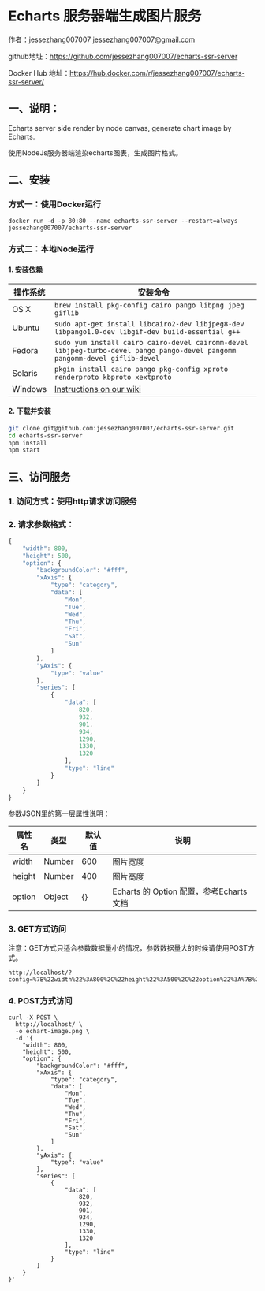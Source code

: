 # Echarts 服务器端生成图片服务


作者：jessezhang007007 <jessezhang007007@gmail.com>

github地址：https://github.com/jessezhang007007/echarts-ssr-server

Docker Hub 地址：https://hub.docker.com/r/jessezhang007007/echarts-ssr-server/


## 一、说明：

Echarts server side render by node canvas, generate chart image by Echarts.

使用NodeJs服务器端渲染echarts图表，生成图片格式。

## 二、安装

### 方式一：使用Docker运行

```
docker run -d -p 80:80 --name echarts-ssr-server --restart=always jessezhang007007/echarts-ssr-server
```


### 方式二：本地Node运行

#### 1. 安装依赖

操作系统 | 安装命令
----- | -----
OS X | `brew install pkg-config cairo pango libpng jpeg giflib`
Ubuntu | `sudo apt-get install libcairo2-dev libjpeg8-dev libpango1.0-dev libgif-dev build-essential g++`
Fedora | `sudo yum install cairo cairo-devel cairomm-devel libjpeg-turbo-devel pango pango-devel pangomm pangomm-devel giflib-devel`
Solaris | `pkgin install cairo pango pkg-config xproto renderproto kbproto xextproto`
Windows | [Instructions on our wiki](https://github.com/Automattic/node-canvas/wiki/Installation---Windows)

#### 2. 下载并安装

```bash
git clone git@github.com:jessezhang007007/echarts-ssr-server.git
cd echarts-ssr-server
npm install
npm start
```


## 三、访问服务
### 1. 访问方式：使用http请求访问服务

### 2. 请求参数格式：
```javascript
{
    "width": 800,
    "height": 500,
    "option": {
    	"backgroundColor": "#fff",
        "xAxis": {
            "type": "category",
            "data": [
                "Mon",
                "Tue",
                "Wed",
                "Thu",
                "Fri",
                "Sat",
                "Sun"
            ]
        },
        "yAxis": {
            "type": "value"
        },
        "series": [
            {
                "data": [
                    820,
                    932,
                    901,
                    934,
                    1290,
                    1330,
                    1320
                ],
                "type": "line"
            }
        ]
    }
}
```

参数JSON里的第一层属性说明：

|属性名|类型|默认值|说明|
|---|---|---|---|
|width|Number|600|图片宽度|
|height|Number|400|图片高度|
|option|Object|{}|Echarts 的 Option 配置，参考Echarts文档|

### 3. GET方式访问

注意：GET方式只适合参数数据量小的情况，参数数据量大的时候请使用POST方式。

```
http://localhost/?config=%7B%22width%22%3A800%2C%22height%22%3A500%2C%22option%22%3A%7B%22backgroundColor%22%3A%22%23fff%22%2C%22xAxis%22%3A%7B%22type%22%3A%22category%22%2C%22data%22%3A%5B%22Mon%22%2C%22Tue%22%2C%22Wed%22%2C%22Thu%22%2C%22Fri%22%2C%22Sat%22%2C%22Sun%22%5D%7D%2C%22yAxis%22%3A%7B%22type%22%3A%22value%22%7D%2C%22series%22%3A%5B%7B%22data%22%3A%5B820%2C932%2C901%2C934%2C1290%2C1330%2C1320%5D%2C%22type%22%3A%22line%22%7D%5D%7D%7D
```

### 4. POST方式访问

```
curl -X POST \
  http://localhost/ \
  -o echart-image.png \
  -d '{
    "width": 800,
    "height": 500,
    "option": {
    	"backgroundColor": "#fff",
        "xAxis": {
            "type": "category",
            "data": [
                "Mon",
                "Tue",
                "Wed",
                "Thu",
                "Fri",
                "Sat",
                "Sun"
            ]
        },
        "yAxis": {
            "type": "value"
        },
        "series": [
            {
                "data": [
                    820,
                    932,
                    901,
                    934,
                    1290,
                    1330,
                    1320
                ],
                "type": "line"
            }
        ]
    }
}'
```


